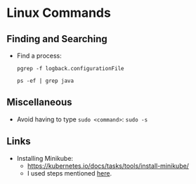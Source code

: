 # Linux Commands

## Finding and Searching

* Find a process: 

  ```
  pgrep -f logback.configurationFile
  
  ps -ef | grep java
  ```
## Miscellaneous

* Avoid having to type `sudo <command>`: `sudo -s`

## Links
* Installing Minikube: 
  * https://kubernetes.io/docs/tasks/tools/install-minikube/
  * I used steps mentioned [here](https://computingforgeeks.com/how-to-install-minikube-on-ubuntu-18-04/).
